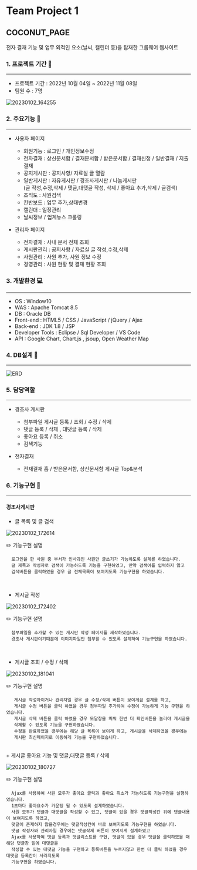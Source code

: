 
# Team Project 1

## COCONUT_PAGE

전자 결재 기능 및 업무 외적인 요소(날씨, 캘린더 등)을 탑재한 그룹웨어 웹사이트

### 1. 프로젝트 기간 :calendar:
---
+ 프로젝트 기간 : 2022년 10월 04일 ~ 2022년 11월 08일
+ 팀원 수 : 7명

![20230102_164255](https://user-images.githubusercontent.com/114273783/210204935-cfe0ec1e-23cd-4084-88ed-b0cf19c28ed5.png)

### 2. 주요기능 :pushpin:
---
+ 사용자 페이지
  + 회원기능 : 로그인 / 개인정보수정
  + 전자결재 : 상신문서함 / 결재문서함 / 받은문서함 / 결재신청 / 일반결재 / 지출결재
  + 공지게시판 : 공지사항/ 자료실 글 열람
  + 일반게시판 : 자유게시판 / 경조사게시판 / 나눔게시판 <br>
                 (글 작성,수정,삭제 / 댓글,대댓글 작성, 삭제 / 좋아요 추가,삭제 / 글검색)
  + 조직도 : 사원검색
  + 칸반보드 : 업무 추가,상태변경
  + 캘린더 : 일정관리
  + 날씨정보 / 업계뉴스 크롤링

+ 관리자 페이지
  + 전자결재 : 사내 문서 전체 조회
  + 게시판관리 : 공지사항 / 자료실 글 작성,수정,삭제
  + 사원관리 : 사원 추가, 사원 정보 수정
  + 경영관리 : 사원 현황 및 결재 현황 조회

### 3. 개발환경 :computer:
---
+ OS : Window10
+ WAS : Apache Tomcat 8.5
+ DB : Oracle DB
+ Front-end : HTML5 / CSS / JavaScript / jQuery / Ajax
+ Back-end : JDK 1.8 / JSP
+ Developer Tools : Eclipse / Sql Developer / VS Code
+ API : Google Chart, Chart.js , jsoup, Open Weather Map

### 4. DB설계 :bookmark_tabs:
---
![ERD](https://user-images.githubusercontent.com/114273783/210206115-b6dd1627-8e09-4858-9791-474aee376e07.png)

### 5. 담당역할
---
+ 경조사 게시판 
  + 첨부파일 게시글 등록 / 조회 / 수정 / 삭제
  + 댓글 등록 / 삭제 , 대댓글 등록 / 삭제
  + 좋아요 등록 / 취소
  + 검색기능
  
+ 전자결재
  + 전재결재 홈 / 받은문서함, 상신문서함 게시글 Top&분석

### 6. 기능구현 :mag_right:
---
#### 경조사게시판

+ 글 목록 및 글 검색

![20230102_172614](https://user-images.githubusercontent.com/114273783/210208108-3e52107e-7189-4dae-8fd8-92b4f8e7947d.png)

:pencil2: 기능구현 설명 <br>
``` 
  로그인을 한 사원 중 부서가 인사과인 사원만 글쓰기가 가능하도록 설계를 하였습니다.
  글 제목과 작성자로 검색이 가능하도록 기능을 구현하였고, 만약 검색어를 입력하지 않고 
  검색버튼을 클릭하였을 경우 글 전체목록이 보여지도록 기능구현을 하였습니다.
```  
<br>

+ 게시글 작성

![20230102_172402](https://user-images.githubusercontent.com/114273783/210207959-096fda6f-28ba-4684-b354-f9fdbbd60bfc.png)

:pencil2: 기능구현 설명 <br>
``` 
  첨부파일을 추가할 수 있는 게시판 작성 페이지를 제작하였습니다.
  경조사 게시판이기때문에 이미지파일만 첨부할 수 있도록 설계하여 기능구현을 하였습니다.
``` 
<br>

+ 게시글 조회 / 수정 / 삭제

![20230102_181041](https://user-images.githubusercontent.com/114273783/210212179-4dc889c0-304b-4b5a-b792-15db4b3cf3fb.png)

:pencil2: 기능구현 설명 <br>
```
   게시글 작성자이거나 관리자일 경우 글 수정/삭제 버튼이 보이게끔 설계를 하고,
   게시글 수정 버튼을 클릭 하였을 경우 첨부파일 추가하여 수정이 가능하게 기능 구현을 하였습니다.
   게시글 삭제 버튼을 클릭 하였을 경우 모달창을 띄워 한번 더 확인버튼을 눌러야 게시글을 
   삭제할 수 있도록 기능을 구현하였습니다. 
   수정을 완료하였을 경우에는 해당 글 목록이 보이게 하고, 게시글을 삭제하였을 경우에는
   게시판 최신페이지로 이동하게 기능을 구현하였습니다.
``` 
<br>
+ 게시글 좋아요 기능 및 댓글,대댓글 등록 / 삭제

![20230102_180727](https://user-images.githubusercontent.com/114273783/210211820-d5218286-17ae-4895-b533-27a7cd5d8d14.png)

:pencil2: 기능구현 설명 <br>
``` 
  Ajax를 사용하여 사원 모두가 좋아요 클릭과 좋아요 취소가 가능하도록 기능구현을 실행하였습니다.
  1초마다 좋아요수가 카운팅 될 수 있도록 설계하였습니다.
  사원 모두가 댓글과 대댓글을 작성할 수 있고, 댓글이 있을 경우 댓글작성칸 위에 댓글내용이 보여지도록 하였고,
  댓글이 존재하지 않을경우에는 댓글작성칸이 바로 보여지도록 기능구현을 하였습니다.
  댓글 작성자와 관리자일 경우에는 댓글삭제 버튼이 보여지게 설계하였고
  Ajax를 사용하여 댓글 등록과 댓글리스트를 구현, 댓글이 있을 경우 댓글을 클릭하였을 때 해당 댓글창 밑에 대댓글을
  작성할 수 있는 대댓글 기능을 구현하고 등록버튼을 누르지않고 한번 더 클릭 하였을 경우 대댓글 등록칸이 사라지도록 
  기능구현을 하였습니다.
``` 
<br>


